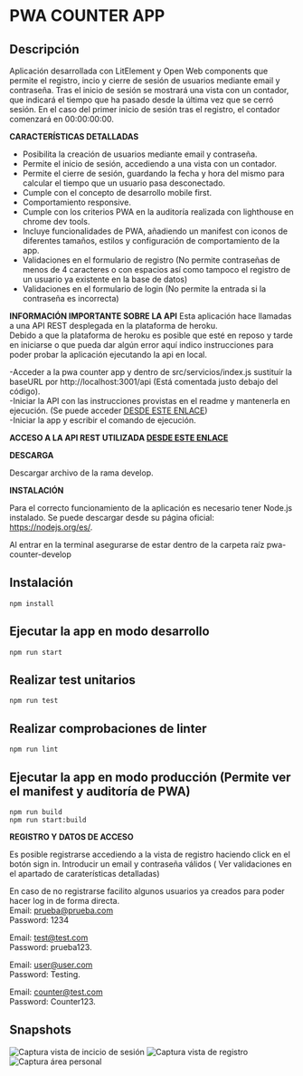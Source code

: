 # PWA COUNTER APP
 ## **Descripción**
 
 Aplicación desarrollada con LitElement y Open Web components que permite el registro, incio y cierre de sesión de usuarios mediante email y contraseña.
 Tras el inicio de sesión se mostrará una vista con un contador, que indicará el tiempo que ha pasado desde la última vez que se cerró sesión.
 En el caso del primer inicio de sesión tras el registro, el contador comenzará en 00:00:00:00.
 
 **CARACTERÍSTICAS DETALLADAS**
* Posibilita la creación de usuarios mediante email y contraseña.
* Permite el inicio de sesión, accediendo a una vista con un contador.
* Permite el cierre de sesión, guardando la fecha y hora del mismo para calcular el tiempo que un usuario pasa desconectado.
* Cumple con el concepto de desarrollo mobile first.
* Comportamiento responsive.
* Cumple con los criterios PWA en la auditoría realizada con lighthouse en chrome dev tools.
* Incluye funcionalidades de PWA, añadiendo un manifest con iconos de diferentes tamaños, estilos y configuración de comportamiento de la app.
* Validaciones en el formulario de registro (No permite contraseñas de menos de 4 caracteres o con espacios así como tampoco el registro de un usuario ya existente en la base de datos)
* Validaciones en el formulario de login (No permite la entrada si la contraseña es incorrecta)

**INFORMACIÓN IMPORTANTE SOBRE LA API**
Esta aplicación hace llamadas a una API REST desplegada en la plataforma de heroku.</br>
Debido a que la plataforma de heroku es posible que esté en reposo y tarde en iniciarse o que pueda dar algún error aquí indico instrucciones para poder probar la aplicación ejecutando la api en local.</br>

-Acceder a la pwa counter app y dentro de src/servicios/index.js sustituír la baseURL por http://localhost:3001/api (Está comentada justo debajo del código).
</br>-Iniciar la API con las instrucciones provistas en el readme y mantenerla en ejecución. (Se puede acceder [DESDE ESTE ENLACE](https://github.com/aliparra/pwa-api ))
</br>-Iniciar la app y escribir el comando de ejecución.

**ACCESO A LA API REST UTILIZADA [DESDE ESTE ENLACE](https://github.com/aliparra/pwa-api )**

**DESCARGA**

Descargar archivo de la rama develop.

**INSTALACIÓN**

Para el correcto funcionamiento de la aplicación es necesario tener Node.js instalado. Se puede descargar desde su página oficial: https://nodejs.org/es/.
</br>

Al entrar en la terminal asegurarse de estar dentro de la carpeta raíz pwa-counter-develop


## Instalación

    npm install

## Ejecutar la app en modo desarrollo

    npm run start
    
## Realizar test unitarios

    npm run test

## Realizar comprobaciones de linter

    npm run lint


## Ejecutar la app en modo producción (Permite ver el manifest y auditoría de PWA)
    
    npm run build
    npm run start:build

**REGISTRO Y DATOS DE ACCESO**

Es posible registrarse accediendo a la vista de registro haciendo click en el botón sign in.
Introducir un email y contraseña válidos ( Ver validaciones en el apartado de caraterísticas detalladas)

En caso de no registrarse facilito algunos usuarios ya creados para poder hacer log in de forma directa.  </br>
Email: prueba@prueba.com</br>
Password: 1234

Email: test@test.com </br>
Password: prueba123.

Email: user@user.com </br>
Password: Testing.

Email: counter@test.com </br>
Password: Counter123.


## **Snapshots**

![Captura vista de incicio de sesión](https://res.cloudinary.com/dv4pkbmin/image/upload/v1631871825/pwa-counter/tres_r140hi.png)
![Captura vista de registro](https://res.cloudinary.com/dv4pkbmin/image/upload/v1631871768/pwa-counter/dos_v9kskh.png)
![Captura área personal](https://res.cloudinary.com/dv4pkbmin/image/upload/v1631871626/pwa-counter/Captura_de_pantalla_de_2021-09-17_11-07-49_jo1gzf.png)

